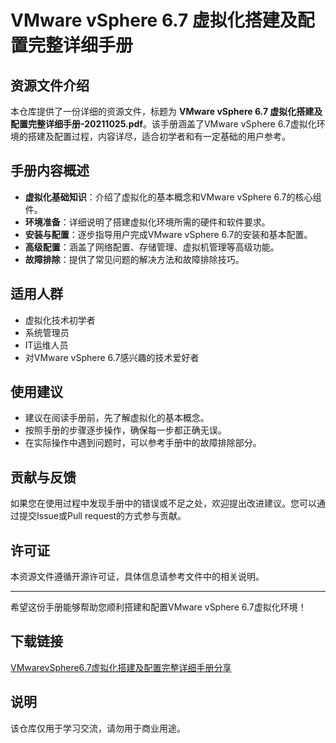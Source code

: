 # VMware vSphere 6.7 虚拟化搭建及配置完整详细手册

## 资源文件介绍

本仓库提供了一份详细的资源文件，标题为 **VMware vSphere 6.7 虚拟化搭建及配置完整详细手册-20211025.pdf**。该手册涵盖了VMware vSphere 6.7虚拟化环境的搭建及配置过程，内容详尽，适合初学者和有一定基础的用户参考。

## 手册内容概述

- **虚拟化基础知识**：介绍了虚拟化的基本概念和VMware vSphere 6.7的核心组件。
- **环境准备**：详细说明了搭建虚拟化环境所需的硬件和软件要求。
- **安装与配置**：逐步指导用户完成VMware vSphere 6.7的安装和基本配置。
- **高级配置**：涵盖了网络配置、存储管理、虚拟机管理等高级功能。
- **故障排除**：提供了常见问题的解决方法和故障排除技巧。

## 适用人群

- 虚拟化技术初学者
- 系统管理员
- IT运维人员
- 对VMware vSphere 6.7感兴趣的技术爱好者

## 使用建议

- 建议在阅读手册前，先了解虚拟化的基本概念。
- 按照手册的步骤逐步操作，确保每一步都正确无误。
- 在实际操作中遇到问题时，可以参考手册中的故障排除部分。

## 贡献与反馈

如果您在使用过程中发现手册中的错误或不足之处，欢迎提出改进建议。您可以通过提交Issue或Pull request的方式参与贡献。

## 许可证

本资源文件遵循开源许可证，具体信息请参考文件中的相关说明。

---

希望这份手册能够帮助您顺利搭建和配置VMware vSphere 6.7虚拟化环境！

## 下载链接
[VMwarevSphere6.7虚拟化搭建及配置完整详细手册分享](https://pan.quark.cn/s/e15892a21323)

## 说明

该仓库仅用于学习交流，请勿用于商业用途。

